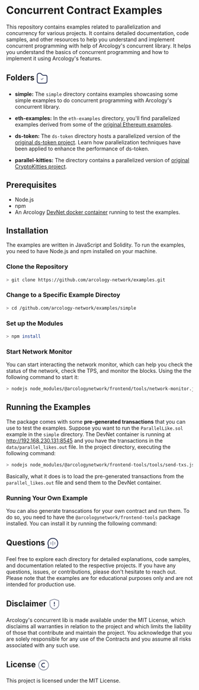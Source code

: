 # Concurrent Contract Examples

This repository contains examples related to parallelization and concurrency for various projects. It contains detailed documentation, code samples, and other resources to help you understand and implement concurrent programming with help of Arcology's concurrent library. It helps you understand the basics of concurrent programming and how to implement it using Arcology's features.

<h2> Folders  <img align="center" height="32" src="./img/folder.svg">  </h2>

- **simple:** The `simple` directory contains examples showcasing some simple examples to do concurrent programming with Arcology's concurrent library. 

- **eth-examples:** In the `eth-examples` directory, you'll find parallelized examples derived from some of the [original Ethereum examples](https://docs.soliditylang.org/en/v0.8.24/solidity-by-example.html). 

- **ds-token:** The `ds-token` directory hosts a parallelized version of the [original ds-token project](https://github.com/dapphub/ds-token). Learn how parallelization techniques have been applied to enhance the performance of ds-token.
  
- **parallel-kitties:** The directory contains a parallelized version of [original CryptoKitties project](https://github.com/dapperlabs/cryptokitties-bounty).

## Prerequisites

- Node.js
- npm
- An Arcology [DevNet docker container](https://github.com/arcology-network/devnet) running to test the examples.

## Installation

The examples are written in JavaScript and Solidity. To run the examples, you need to have Node.js and npm installed on your machine.

### Clone the Repository

```bash 
> git clone https://github.com/arcology-network/examples.git
```

### Change to a Specific Example Directoy

```bash
> cd /github.com/arcology-network/examples/simple
```

### Set up the Modules
    
```bash
> npm install
```

### Start Network Monitor

You can start interacting the network monitor, which can help you check the status of the network, check the TPS, and monitor the blocks. Using the the following command to start it:

```bash
> nodejs node_modules/@arcologynetwork/frontend/tools/network-monitor.js
```

## Running the Examples

The package comes with some **pre-generated transactions** that you can use to test the examples. Suppose you want to run the `ParallelLike.sol` example in the `simple` directory. The DevNet container is running at http://192.168.230.131:8545 and you have the transactions in the `data/parallel_likes.out` file. In the project directory, executing the following command:

```bash
> nodejs node_modules/@arcologynetwork/frontend-tools/tools/send-txs.js http://192.168.230.131:8545 data/parallel_likes.out
```

Basically, what it does is to load the pre-generated transactions from the `parallel_likes.out` file and send them to the DevNet container.


### Running Your Own Example

You can also generate transcations for your own contract and run them. To do so, you need to have the `@arcologynetwork/frontend-tools` package installed. You can install it by running the following command:


<h2> Questions <img align="center" height="32" src="./img/chat.svg">  </h2>

Feel free to explore each directory for detailed explanations, code samples, and documentation related to the respective projects. If you have any questions, issues, or contributions, please don't hesitate to reach out. Please note that the examples are for educational purposes only and are not intended for production use. 

<h2> Disclaimer  <img align="center" height="32" src="./img/warning.svg">  </h2>

Arcology's concurrent lib is made available under the MIT License, which disclaims all warranties in relation to the project and which limits the liability of those that contribute and maintain the project. You acknowledge that you are solely responsible for any use of the Contracts and you assume all risks associated with any such use.

<h2> License  <img align="center" height="32" src="./img/copyright.svg">  </h2>

This project is licensed under the MIT License.